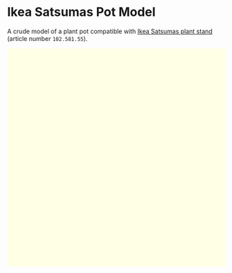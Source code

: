 Ikea Satsumas Pot Model
=======================

A crude model of a plant pot compatible with [Ikea Satsumas plant stand](https://www.ikea.com/gb/en/p/satsumas-plant-stand-with-5-plant-pots-bamboo-white-10258155/)  (article number `102.581.55`).

![model_image](./.github/model_image.png)
